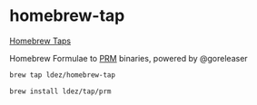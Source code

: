 # homebrew-tap 

[Homebrew Taps](https://docs.brew.sh/Taps)

Homebrew Formulae to [PRM](https://github.com/ldez/prm) binaries, powered by @goreleaser

```sh
brew tap ldez/homebrew-tap

brew install ldez/tap/prm
```

